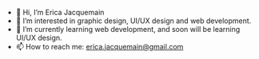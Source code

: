 - 👋 Hi, I’m Erica Jacquemain
- 👀 I’m interested in graphic design, UI/UX design and web development.
- 🌱 I’m currently learning web development, and soon will be learning UI/UX design.
- 📫 How to reach me: erica.jacquemain@gmail.com

<!---
ejacquemain/ejacquemain is a ✨ special ✨ repository because its `README.md` (this file) appears on your GitHub profile.
You can click the Preview link to take a look at your changes.
--->
